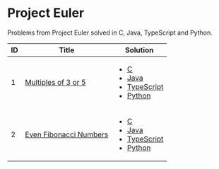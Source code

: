 # Project Euler

Problems from Project Euler solved in C, Java, TypeScript and Python.  


ID | Title | Solution 
---|-------|---------
1|[Multiples of 3 or 5](https://projecteuler.net/problem=1)|<ul> <li>[C](https://github.com/MarioZurera/Project-Euler/blob/main/001/C/multiples-of-3-or-5.c)</li> <li>[Java](https://github.com/MarioZurera/Project-Euler/blob/main/001/Java/multiples-of-3-or-5.java)</li> <li>[TypeScript](https://github.com/MarioZurera/Project-Euler/blob/main/001/TypeScript/multiples-of-3-or-5.ts)</li> <li>[Python](https://github.com/MarioZurera/Project-Euler/blob/main/001/Python/multiples-of-3-or-5.py)</li> </ul>
2|[Even Fibonacci Numbers](https://projecteuler.net/problem=2)|<ul> <li>[C](https://github.com/MarioZurera/Project-Euler/blob/main/002/C/even-fibonacci-numbers.c)</li> <li>[Java](https://github.com/MarioZurera/Project-Euler/blob/main/002/Java/even-fibonacci-numbers.java)</li> <li>[TypeScript](https://github.com/MarioZurera/Project-Euler/blob/main/002/TypeScript/even-fibonacci-numbers.ts)</li> <li>[Python](https://github.com/MarioZurera/Project-Euler/blob/main/002/Python/even-fibonacci-numbers.py)</li> </ul>
